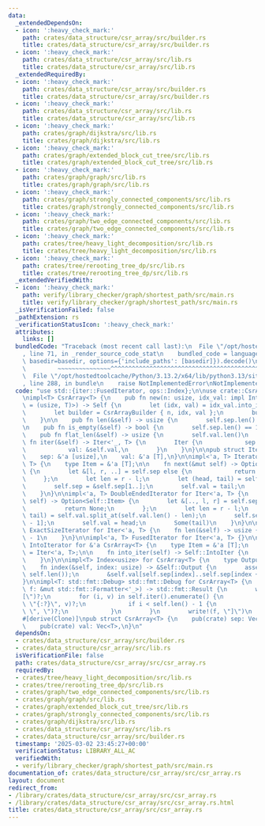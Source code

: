 ```yaml
---
data:
  _extendedDependsOn:
  - icon: ':heavy_check_mark:'
    path: crates/data_structure/csr_array/src/builder.rs
    title: crates/data_structure/csr_array/src/builder.rs
  - icon: ':heavy_check_mark:'
    path: crates/data_structure/csr_array/src/lib.rs
    title: crates/data_structure/csr_array/src/lib.rs
  _extendedRequiredBy:
  - icon: ':heavy_check_mark:'
    path: crates/data_structure/csr_array/src/builder.rs
    title: crates/data_structure/csr_array/src/builder.rs
  - icon: ':heavy_check_mark:'
    path: crates/data_structure/csr_array/src/lib.rs
    title: crates/data_structure/csr_array/src/lib.rs
  - icon: ':heavy_check_mark:'
    path: crates/graph/dijkstra/src/lib.rs
    title: crates/graph/dijkstra/src/lib.rs
  - icon: ':heavy_check_mark:'
    path: crates/graph/extended_block_cut_tree/src/lib.rs
    title: crates/graph/extended_block_cut_tree/src/lib.rs
  - icon: ':heavy_check_mark:'
    path: crates/graph/graph/src/lib.rs
    title: crates/graph/graph/src/lib.rs
  - icon: ':heavy_check_mark:'
    path: crates/graph/strongly_connected_components/src/lib.rs
    title: crates/graph/strongly_connected_components/src/lib.rs
  - icon: ':heavy_check_mark:'
    path: crates/graph/two_edge_connected_components/src/lib.rs
    title: crates/graph/two_edge_connected_components/src/lib.rs
  - icon: ':heavy_check_mark:'
    path: crates/tree/heavy_light_decomposition/src/lib.rs
    title: crates/tree/heavy_light_decomposition/src/lib.rs
  - icon: ':heavy_check_mark:'
    path: crates/tree/rerooting_tree_dp/src/lib.rs
    title: crates/tree/rerooting_tree_dp/src/lib.rs
  _extendedVerifiedWith:
  - icon: ':heavy_check_mark:'
    path: verify/library_checker/graph/shortest_path/src/main.rs
    title: verify/library_checker/graph/shortest_path/src/main.rs
  _isVerificationFailed: false
  _pathExtension: rs
  _verificationStatusIcon: ':heavy_check_mark:'
  attributes:
    links: []
  bundledCode: "Traceback (most recent call last):\n  File \"/opt/hostedtoolcache/Python/3.13.2/x64/lib/python3.13/site-packages/onlinejudge_verify/documentation/build.py\"\
    , line 71, in _render_source_code_stat\n    bundled_code = language.bundle(stat.path,\
    \ basedir=basedir, options={'include_paths': [basedir]}).decode()\n          \
    \         ~~~~~~~~~~~~~~~^^^^^^^^^^^^^^^^^^^^^^^^^^^^^^^^^^^^^^^^^^^^^^^^^^^^^^^^^^^^^^^^^^\n\
    \  File \"/opt/hostedtoolcache/Python/3.13.2/x64/lib/python3.13/site-packages/onlinejudge_verify/languages/rust.py\"\
    , line 288, in bundle\n    raise NotImplementedError\nNotImplementedError\n"
  code: "use std::{iter::FusedIterator, ops::Index};\n\nuse crate::CsrArrayBuilder;\n\
    \nimpl<T> CsrArray<T> {\n    pub fn new(n: usize, idx_val: impl IntoIterator<Item\
    \ = (usize, T)>) -> Self {\n        let (idx, val) = idx_val.into_iter().unzip();\n\
    \        let builder = CsrArrayBuilder { n, idx, val };\n        builder.build()\n\
    \    }\n\n    pub fn len(&self) -> usize {\n        self.sep.len() - 1\n    }\n\
    \n    pub fn is_empty(&self) -> bool {\n        self.sep.len() == 1\n    }\n\n\
    \    pub fn flat_len(&self) -> usize {\n        self.val.len()\n    }\n\n    pub\
    \ fn iter(&self) -> Iter<'_, T> {\n        Iter {\n            sep: &self.sep,\n\
    \            val: &self.val,\n        }\n    }\n}\n\npub struct Iter<'a, T> {\n\
    \    sep: &'a [usize],\n    val: &'a [T],\n}\n\nimpl<'a, T> Iterator for Iter<'a,\
    \ T> {\n    type Item = &'a [T];\n\n    fn next(&mut self) -> Option<Self::Item>\
    \ {\n        let &[l, r, ..] = self.sep else {\n            return None;\n   \
    \     };\n        let len = r - l;\n        let (head, tail) = self.val.split_at(len);\n\
    \        self.sep = &self.sep[1..];\n        self.val = tail;\n        Some(head)\n\
    \    }\n}\n\nimpl<'a, T> DoubleEndedIterator for Iter<'a, T> {\n    fn next_back(&mut\
    \ self) -> Option<Self::Item> {\n        let &[.., l, r] = self.sep else {\n \
    \           return None;\n        };\n        let len = r - l;\n        let (head,\
    \ tail) = self.val.split_at(self.val.len() - len);\n        self.sep = &self.sep[..self.sep.len()\
    \ - 1];\n        self.val = head;\n        Some(tail)\n    }\n}\n\nimpl<'a, T>\
    \ ExactSizeIterator for Iter<'a, T> {\n    fn len(&self) -> usize {\n        self.sep.len()\
    \ - 1\n    }\n}\n\nimpl<'a, T> FusedIterator for Iter<'a, T> {}\n\nimpl<'a, T>\
    \ IntoIterator for &'a CsrArray<T> {\n    type Item = &'a [T];\n    type IntoIter\
    \ = Iter<'a, T>;\n\n    fn into_iter(self) -> Self::IntoIter {\n        self.iter()\n\
    \    }\n}\n\nimpl<T> Index<usize> for CsrArray<T> {\n    type Output = [T];\n\n\
    \    fn index(&self, index: usize) -> &Self::Output {\n        assert!(index <\
    \ self.len());\n        &self.val[self.sep[index]..self.sep[index + 1]]\n    }\n\
    }\n\nimpl<T: std::fmt::Debug> std::fmt::Debug for CsrArray<T> {\n    fn fmt(&self,\
    \ f: &mut std::fmt::Formatter<'_>) -> std::fmt::Result {\n        write!(f, \"\
    [\")?;\n        for (i, v) in self.iter().enumerate() {\n            write!(f,\
    \ \"{:?}\", v)?;\n            if i < self.len() - 1 {\n                write!(f,\
    \ \", \")?;\n            }\n        }\n        write!(f, \"]\")\n    }\n}\n\n\
    #[derive(Clone)]\npub struct CsrArray<T> {\n    pub(crate) sep: Vec<usize>,\n\
    \    pub(crate) val: Vec<T>,\n}\n"
  dependsOn:
  - crates/data_structure/csr_array/src/builder.rs
  - crates/data_structure/csr_array/src/lib.rs
  isVerificationFile: false
  path: crates/data_structure/csr_array/src/csr_array.rs
  requiredBy:
  - crates/tree/heavy_light_decomposition/src/lib.rs
  - crates/tree/rerooting_tree_dp/src/lib.rs
  - crates/graph/two_edge_connected_components/src/lib.rs
  - crates/graph/graph/src/lib.rs
  - crates/graph/extended_block_cut_tree/src/lib.rs
  - crates/graph/strongly_connected_components/src/lib.rs
  - crates/graph/dijkstra/src/lib.rs
  - crates/data_structure/csr_array/src/lib.rs
  - crates/data_structure/csr_array/src/builder.rs
  timestamp: '2025-03-02 23:45:27+00:00'
  verificationStatus: LIBRARY_ALL_AC
  verifiedWith:
  - verify/library_checker/graph/shortest_path/src/main.rs
documentation_of: crates/data_structure/csr_array/src/csr_array.rs
layout: document
redirect_from:
- /library/crates/data_structure/csr_array/src/csr_array.rs
- /library/crates/data_structure/csr_array/src/csr_array.rs.html
title: crates/data_structure/csr_array/src/csr_array.rs
---
```

